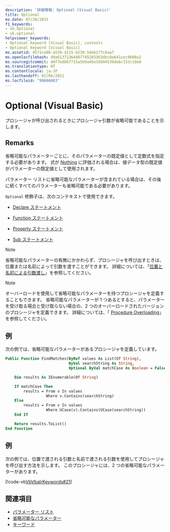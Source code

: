 ```yaml
---
description: '詳細情報: Optional (Visual Basic)'
title: Optional
ms.date: 07/20/2015
f1_keywords:
- vb.Optional
- vb.optional
helpviewer_keywords:
- Optional keyword [Visual Basic], contexts
- Optional keyword [Visual Basic]
ms.assetid: 4571ce88-a539-4115-b230-54eb277c6aa7
ms.openlocfilehash: d9a61371364d87745203363dbc0a641cec9660a2
ms.sourcegitcommit: ddf7edb67715a5b9a45e3dd44536dabc153c1de0
ms.translationtype: HT
ms.contentlocale: ja-JP
ms.lasthandoff: 02/06/2021
ms.locfileid: "99666083"
---
```

# <a name="optional-visual-basic"></a>Optional (Visual Basic)

プロシージャが呼び出されるときにプロシージャ引数が省略可能であることを示します。

## <a name="remarks"></a>Remarks

省略可能なパラメーターごとに、そのパラメーターの既定値として定数式を指定する必要があります。 式が [Nothing](../nothing.md) に評価される場合は、値データ型の既定値がパラメーターの既定値として使用されます。

パラメーター リストに省略可能なパラメーターが含まれている場合は、その後に続くすべてのパラメーターも省略可能である必要があります。

`Optional` 修飾子は、次のコンテキストで使用できます。

- [Declare ステートメント](../statements/declare-statement.md)

- [Function ステートメント](../statements/function-statement.md)

- [Property ステートメント](../statements/property-statement.md)

- [Sub ステートメント](../statements/sub-statement.md)

> [!NOTE]
> 省略可能なパラメーターの有無にかかわらず、プロシージャを呼び出すときは、位置または名前によって引数を渡すことができます。 詳細については、「[位置と名前による引数渡し](../../programming-guide/language-features/procedures/passing-arguments-by-position-and-by-name.md)」を参照してください。

> [!NOTE]
> オーバーロードを使用して省略可能なパラメーターを持つプロシージャを定義することもできます。 省略可能なパラメーターが 1 つあるとすると、パラメーターを受け取る場合と受け取らない場合の、2 つのオーバーロードされたバージョンのプロシージャを定義できます。 詳細については、「 [Procedure Overloading](../../programming-guide/language-features/procedures/procedure-overloading.md)」を参照してください。

## <a name="example"></a>例

次の例では、省略可能なパラメーターがあるプロシージャを定義しています。

```vb
Public Function FindMatches(ByRef values As List(Of String),
                            ByVal searchString As String,
                            Optional ByVal matchCase As Boolean = False) As List(Of String)

    Dim results As IEnumerable(Of String)

    If matchCase Then
        results = From v In values
                  Where v.Contains(searchString)
    Else
        results = From v In values
                  Where UCase(v).Contains(UCase(searchString))
    End If

    Return results.ToList()
End Function
```

## <a name="example"></a>例

次の例では、位置で渡される引数と名前で渡される引数を使用してプロシージャを呼び出す方法を示します。 このプロシージャには、2 つの省略可能なパラメーターがあります。

[!code-vb[VbVbalrKeywords#21](~/samples/snippets/visualbasic/VS_Snippets_VBCSharp/VbVbalrKeywords/VB/class8.vb#21)]

## <a name="see-also"></a>関連項目

- [パラメーター リスト](../statements/parameter-list.md)
- [省略可能なパラメーター](../../programming-guide/language-features/procedures/optional-parameters.md)
- [キーワード](../keywords/index.md)
